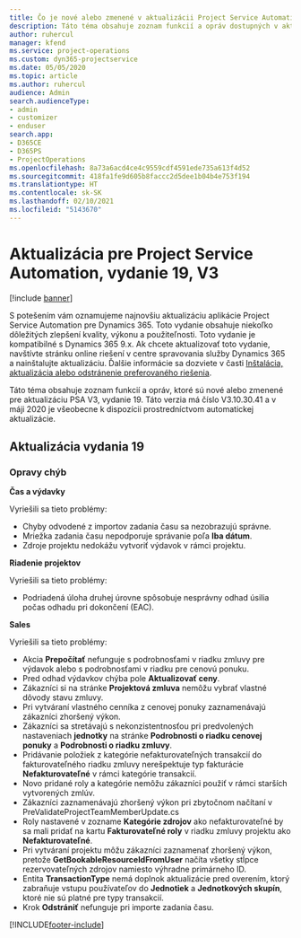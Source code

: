 ```yaml
---
title: Čo je nové alebo zmenené v aktualizácii Project Service Automation, vydanie 19, V3
description: Táto téma obsahuje zoznam funkcií a opráv dostupných v aktualizácii Project Service Automation, vydanie 19, V3
author: ruhercul
manager: kfend
ms.service: project-operations
ms.custom: dyn365-projectservice
ms.date: 05/05/2020
ms.topic: article
ms.author: ruhercul
audience: Admin
search.audienceType:
- admin
- customizer
- enduser
search.app:
- D365CE
- D365PS
- ProjectOperations
ms.openlocfilehash: 8a73a6acd4ce4c9559cdf4591ede735a613f4d52
ms.sourcegitcommit: 418fa1fe9d605b8faccc2d5dee1b04b4e753f194
ms.translationtype: HT
ms.contentlocale: sk-SK
ms.lasthandoff: 02/10/2021
ms.locfileid: "5143670"
---
```

# <a name="project-service-automation-update-release-19-v3"></a>Aktualizácia pre Project Service Automation, vydanie 19, V3

[!include [banner](../includes/psa-now-project-operations.md)]

S potešením vám oznamujeme najnovšiu aktualizáciu aplikácie Project Service Automation pre Dynamics 365. Toto vydanie obsahuje niekoľko dôležitých zlepšení kvality, výkonu a použiteľnosti. Toto vydanie je kompatibilné s Dynamics 365 9.x. Ak chcete aktualizovať toto vydanie, navštívte stránku online riešení v centre spravovania služby Dynamics 365 a nainštalujte aktualizáciu. Ďalšie informácie sa dozviete v časti [Inštalácia, aktualizácia alebo odstránenie preferovaného riešenia](https://docs.microsoft.com/power-platform/admin/install-remove-preferred-solution).

Táto téma obsahuje zoznam funkcií a opráv, ktoré sú nové alebo zmenené pre aktualizáciu PSA V3, vydanie 19. Táto verzia má číslo V3.10.30.41 a v máji 2020 je všeobecne k dispozícii prostredníctvom automatickej aktualizácie.

## <a name="update-release-19"></a>Aktualizácia vydania 19

### <a name="bug-fixes"></a>Opravy chýb

**Čas a výdavky**

Vyriešili sa tieto problémy: 

- Chyby odvodené z importov zadania času sa nezobrazujú správne.
- Mriežka zadania času nepodporuje správanie poľa **Iba dátum**.
- Zdroje projektu nedokážu vytvoriť výdavok v rámci projektu.

**Riadenie projektov**

Vyriešili sa tieto problémy: 

-  Podriadená úloha druhej úrovne spôsobuje nesprávny odhad úsilia počas odhadu pri dokončení (EAC).

**Sales**

Vyriešili sa tieto problémy: 

- Akcia **Prepočítať** nefunguje s podrobnosťami v riadku zmluvy pre výdavok alebo s podrobnosťami v riadku pre cenovú ponuku.
- Pred odhad výdavkov chýba pole **Aktualizovať ceny**.
-  Zákazníci si na stránke **Projektová zmluva** nemôžu vybrať vlastné dôvody stavu zmluvy.
- Pri vytváraní vlastného cenníka z cenovej ponuky zaznamenávajú zákazníci zhoršený výkon.
- Zákazníci sa stretávajú s nekonzistentnosťou pri predvolených nastaveniach **jednotky** na stránke **Podrobnosti o riadku cenovej ponuky** a **Podrobnosti o riadku zmluvy**.
- Pridávanie položiek z kategórie nefakturovateľných transakcií do fakturovateľného riadku zmluvy nerešpektuje typ fakturácie **Nefakturovateľné** v rámci kategórie transakcií.
- Novo pridané roly a kategórie nemôžu zákazníci použiť v rámci starších vytvorených zmlúv.
- Zákazníci zaznamenávajú zhoršený výkon pri zbytočnom načítaní v PreValidateProjectTeamMemberUpdate.cs
- Roly nastavené v zozname **Kategórie zdrojov** ako nefakturovateľné by sa mali pridať na kartu **Fakturovateľné roly** v riadku zmluvy projektu ako **Nefakturovateľné**.
- Pri vytváraní projektu môžu zákazníci zaznamenať zhoršený výkon, pretože **GetBookableResourceIdFromUser** načíta všetky stĺpce rezervovateľných zdrojov namiesto výhradne primárneho ID.
- Entita **TransactionType** nemá doplnok aktualizácie pred overením, ktorý zabraňuje vstupu používateľov do **Jednotiek** a **Jednotkových skupín**, ktoré nie sú platné pre typy transakcií.
- Krok **Odstrániť** nefunguje pri importe zadania času.


[!INCLUDE[footer-include](../includes/footer-banner.md)]